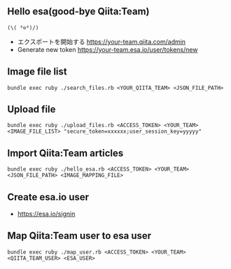 ## Hello esa(good-bye Qiita:Team)

`(\( ⁰⊖⁰)/)`

* エクスポートを開始する https://your-team.qiita.com/admin
* Generate new token https://your-team.esa.io/user/tokens/new

## Image file list

```
bundle exec ruby ./search_files.rb <YOUR_QIITA_TEAM> <JSON_FILE_PATH>
```

## Upload file

```
bundle exec ruby ./upload_files.rb <ACCESS_TOKEN> <YOUR_TEAM> <IMAGE_FILE_LIST> "secure_token=xxxxxx;user_session_key=yyyyy"
```

## Import Qiita:Team articles

```
bundle exec ruby ./hello_esa.rb <ACCESS_TOKEN> <YOUR_TEAM> <JSON_FILE_PATH> <IMAGE_MAPPING_FILE>
```

## Create esa.io user

* https://esa.io/signin

## Map Qiita:Team user to esa user

```
bundle exec ruby ./map_user.rb <ACCESS_TOKEN> <YOUR_TEAM> <QIITA_TEAM_USER> <ESA_USER>
```

